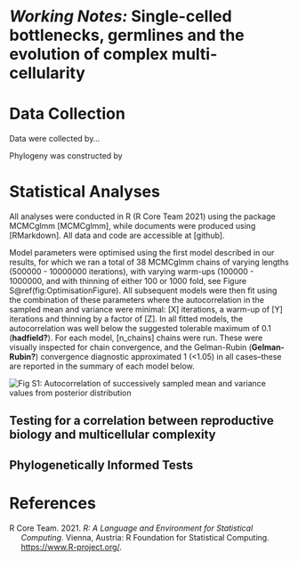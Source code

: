 *Working Notes:* Single-celled bottlenecks, germlines and the evolution
of complex multi-cellularity
================

# Data Collection

Data were collected by…

Phylogeny was constructed by

# Statistical Analyses

All analyses were conducted in R (R Core Team 2021) using the package
MCMCglmm \[MCMCglmm\], while documents were produced using
\[RMarkdown\]. All data and code are accessible at \[github\].

Model parameters were optimised using the first model described in our
results, for which we ran a total of 38 MCMCglmm chains of varying
lengths (500000 - 10000000 iterations), with varying warm-ups (100000 -
1000000, and with thinning of either 100 or 1000 fold, see Figure
S@ref(fig:OptimisationFigure). All subsequent models were then fit using
the combination of these parameters where the autocorrelation in the
sampled mean and variance were minimal: \[X\] iterations, a warm-up of
\[Y\] iterations and thinning by a factor of \[Z\]. In all fitted
models, the autocorrelation was well below the suggested tolerable
maximum of 0.1 (**hadfield?**). For each model, \[n_chains\] chains were
run. These were visually inspected for chain convergence, and the
Gelman-Rubin (**Gelman-Rubin?**) convergence diagnostic approximated 1
(\<1.05) in all cases–these are reported in the summary of each model
below.

![Fig S1: Autocorrelation of successively sampled mean and variance
values from posterior
distribution](WorkingNotes_files/figure-gfm/OptimisationFigure-1.png)

## Testing for a correlation between reproductive biology and multicellular complexity

## Phylogenetically Informed Tests

# References

<div id="refs" class="references csl-bib-body hanging-indent"
custom-style="Bibliography">

<div id="ref-R-base" class="csl-entry">

R Core Team. 2021. *R: A Language and Environment for Statistical
Computing*. Vienna, Austria: R Foundation for Statistical Computing.
<https://www.R-project.org/>.

</div>

</div>
